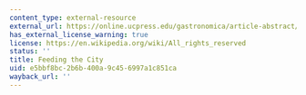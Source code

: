 ```yaml
---
content_type: external-resource
external_url: https://online.ucpress.edu/gastronomica/article-abstract/7/4/30/47086/Feeding-the-City?redirectedFrom=fulltext
has_external_license_warning: true
license: https://en.wikipedia.org/wiki/All_rights_reserved
status: ''
title: Feeding the City
uid: e5bbf8bc-2b6b-400a-9c45-6997a1c851ca
wayback_url: ''
---
```

